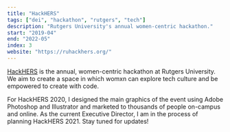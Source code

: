 ```yaml
---
title: "HackHERS"
tags: ["dei", "hackathon", "rutgers", "tech"]
description: "Rutgers University's annual women-centric hackathon."
start: "2019-04"
end: "2022-05"
index: 3
website: "https://ruhackhers.org/"
---
```


<a href="https://ruhackhers.org/">HackHERS</a> is the annual, women-centric hackathon at Rutgers University. We aim to create a space in which womxn can explore tech culture and be empowered to create with code.

For HackHERS 2020, I designed the main graphics of the event using Adobe Photoshop and Illustrator and marketed to thousands of people on-campus and online. As the current Executive Director, I am in the process of planning HackHERS 2021. Stay tuned for updates!

